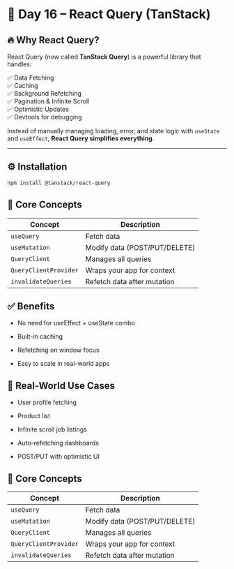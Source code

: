 # 📅 Day 16 – React Query (TanStack) 
## 🔥 Why React Query?

React Query (now called **TanStack Query**) is a powerful library that handles:

✅ Data Fetching  
✅ Caching  
✅ Background Refetching  
✅ Pagination & Infinite Scroll  
✅ Optimistic Updates  
✅ Devtools for debugging

Instead of manually managing loading, error, and state logic with `useState` and `useEffect`, **React Query simplifies everything**.

---

## ⚙️ Installation

```bash
npm install @tanstack/react-query
```
## 🧠 Core Concepts
| Concept               | Description                   |
| --------------------- | ----------------------------- |
| `useQuery`            | Fetch data                    |
| `useMutation`         | Modify data (POST/PUT/DELETE) |
| `QueryClient`         | Manages all queries           |
| `QueryClientProvider` | Wraps your app for context    |
| `invalidateQueries`   | Refetch data after mutation   |

## ✅ Benefits
- No need for useEffect + useState combo

- Built-in caching

- Refetching on window focus

- Easy to scale in real-world apps

## 📌 Real-World Use Cases
- User profile fetching

- Product list

- Infinite scroll job listings

- Auto-refetching dashboards

- POST/PUT with optimistic UI
## 🧠 Core Concepts
| Concept               | Description                   |
| --------------------- | ----------------------------- |
| `useQuery`            | Fetch data                    |
| `useMutation`         | Modify data (POST/PUT/DELETE) |
| `QueryClient`         | Manages all queries           |
| `QueryClientProvider` | Wraps your app for context    |
| `invalidateQueries`   | Refetch data after mutation   |
